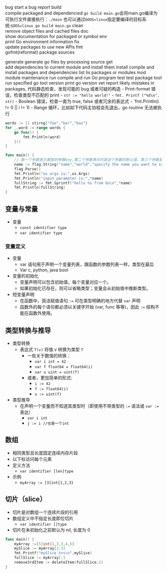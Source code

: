 bug
	start a bug report
build     
	compile packaged and dependencied 
	`go build main.go`会将main.go编译为可执行文件直接执行：`./main`
	也可以通过`GOOS=linux`指定要编译的目标系统:`GOOS=linux go build main.go`
clean     
	remove object files and cached files
doc       
	show documentation for packaged or symbol
env       
	print Go environment information
fix         
	update packages to use new APIs
fmt       
	gofmt(reformat) package sources
	
generate 
	generate go files by processing source
get       
	add dependencies to current module and install them
install
	compile and install packages and dependencies
list 
	lis packages or modules
mod
	module maintenance
run
	compile and run Go program
test
	test package
tool
	run specified go tool
version
	print go version
vet
	report likely mistakes in packages, 代码静态检查，发现可能的 bug 或者可疑的构造
	- Print-format 错误，检查类型不匹配的 print 
		- `str := "hello world!"`
		- `fmt. Printf ("%d\n", str)`
	- Boolean 错误，检查一直为 true, false 或者冗余的表达式
		- `fmt.Println(i != 0 || i != 1)
	- Range 循环，比如如下代码主协程会先退出，go routine 无法被执行 
```go
words := [] stirng{"foo","bar","baz"}
for _,word := range words {
	go func() {
		fmt.Println(word)
	}()
}
```

```go
func main() {
	// 第一个参数表示要取的参数key,第二个参数表示的是这个参数的默认值，第三个参数是一个提示是usage
	name := flag.String("name","world","specify the name you want to say hi")
	flag.Parse()
	fmt.Println("os args is:",os.Args)
	fmt.Println("input parameter is:",*name)
	fullString := fmt.Sprintf("hello %s from Go\n",*name)
	fmt.Println(fullString)
}
```

## 变量与常量

- 变量
	- `const identifier type`
	- `var identifier type`

### 变量定义

- 变量
	- var 语句用于声明一个变量列表，跟函数的参数列表一样，类型在最后
	- Var c, python, java bool
- 变量的初始化
	- 变量声明可以包含初始值，每个变量对应一个。
	- 如果初始化已存在，则可以省略类型；变量会从初始值中推断类型。
-  短变量声明
	- 在函数中，简洁赋值语句 `:=` 可在类型明确的地方代替 `var` 声明
	- 函数外的每个语句都必须以关键字开始 (var, func 等等)，因此 `:=` 结构不能在函数外使用。 


## 类型转换与推导

-  类型转换
	- 表达式 `T(v)` 将值 v 转换为类型 `T`
		- 一些关于数值的转换：
			- `var i int = 42`
			- `var f float64 = float64(i)`
			- `var u uint = uint(f)`
		- 或者，更加简单的形式:
			- `i := 42`
			- `f := float64(i)`
			- `u := uint(f)`
- 类型推导
	- 在声明一个变量而不知道其类型时（即使用不带类型的 `:=` 语法或 `var :=` 表达）
		- `var i int`
		- `j := i //也是一个int`


## 数组


- 相同类型且长度固定连续内存片段
- 以下标访问每个元素
- 定义方法
	- `var identifier [len]type`
- 示例
	- `myArray := [3]int{1,2,3}`

## 切片（slice）

- 切片是对数组一个连续片段的引用
- 数组定义中不指定长度即位切片
	- `var identifier []type`
- 切片在未初始化之前默认为 nil, 长度为 0
```go
func main() {
	myArray :=[5]int{1,2,3,4,5}
	mySlice := myArray[1:3]
	fmt.Printf("mySlice %+v\n",mySlice)
	fullSlice := myArray[:]
	remove3rdItem := deleteItem(fullSlice,2)
}
```
